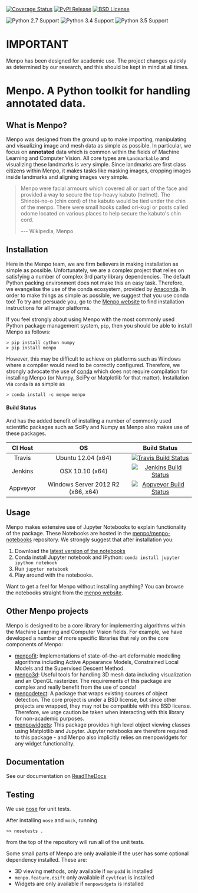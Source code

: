 [![Coverage Status][coveralls_shield]][coveralls]
[![PyPI Release][pypi_shield]][pypi]
[![BSD License][bsd_shield]][bsd]


![Python 2.7 Support][python27]
![Python 3.4 Support][python34]
![Python 3.5 Support][python35]

[coveralls]: https://coveralls.io/r/menpo/menpo
[coveralls_shield]: http://img.shields.io/coveralls/menpo/menpo.svg?style=flat
[pypi]: https://pypi.python.org/pypi/menpo
[pypi_shield]: http://img.shields.io/pypi/v/menpo.svg?style=flat
[bsd]: https://github.com/menpo/menpo/blob/master/LICENSE.txt
[bsd_shield]: http://img.shields.io/badge/License-BSD-green.svg
[python27]: https://img.shields.io/badge/Python-2.7-green.svg
[python34]: https://img.shields.io/badge/Python-3.4-green.svg
[python35]: https://img.shields.io/badge/Python-3.5-green.svg

IMPORTANT
=========
Menpo has been designed for academic use. The project changes quickly as
determined by our research, and this should be kept in mind at all times.

Menpo. A Python toolkit for handling annotated data.
====================================================
What is Menpo?
--------------
Menpo was designed from the ground up to make importing, manipulating and
visualizing image and mesh data as simple as possible. In particular,
we focus on **annotated** data which is common within the fields of Machine
Learning and Computer Vision. All core types are `Landmarkable` and 
visualizing these landmarks is very simple. Since landmarks are first class
citizens within Menpo, it makes tasks like masking images, cropping images
inside landmarks and aligning images very simple.


> Menpo were facial armours which covered all or part of the face and provided 
> a way to secure the top-heavy kabuto (helmet). The Shinobi-no-o (chin cord) 
> of the kabuto would be tied under the chin of the menpo. There were small 
> hooks called ori-kugi or posts called odome located on various places to 
> help secure the kabuto's chin cord.
>
> --- Wikipedia, Menpo

Installation
------------
Here in the Menpo team, we are firm believers in making installation as simple 
as possible. Unfortunately, we are a complex project that relies on satisfying 
a number of complex 3rd party library dependencies. The default Python packing 
environment does not make this an easy task. Therefore, we evangelise the use 
of the conda ecosystem, provided by 
[Anaconda](https://store.continuum.io/cshop/anaconda/). In order to make things 
as simple as possible, we suggest that you use conda too! To try and persuade 
you, go to the [Menpo website](http://www.menpo.io/installation/) to find 
installation instructions for all major platforms.

If you feel strongly about using Menpo with the most commonly used Python
package management system, `pip`, then you should be able to install
Menpo as follows:

```
> pip install cython numpy
> pip install menpo
```

However, this may be difficult to achieve on platforms such as Windows where
a compiler would need to be correctly configured. Therefore, we strongly
advocate the use of [conda](http://conda.pydata.org/docs/) which does
not require compilation for installing Menpo (or Numpy, SciPy or Matplotlib
for that matter). Installation via `conda` is as simple as

```
> conda install -c menpo menpo
```

#### Build Status
And has the added benefit of installing a number of commonly used scientific
packages such as SciPy and Numpy as Menpo also makes use of these packages.

|  CI Host |                 OS                |                      Build Status                     |
|:--------:|:---------------------------------:|:-----------------------------------------------------:|
| Travis   | Ubuntu 12.04 (x64)                | [![Travis Build Status][travis_shield]][travis]       |
| Jenkins  | OSX 10.10 (x64)                   | [![Jenkins Build Status][jenkins_shield]][jenkins]    |
| Appveyor | Windows Server 2012 R2 (x86, x64) | [![Appveyor Build Status][appveyor_shield]][appveyor] |

[travis]: https://travis-ci.org/menpo/menpo
[travis_shield]: http://img.shields.io/travis/menpo/menpo.svg?style=flat
[appveyor]: https://ci.appveyor.com/project/jabooth/menpo
[appveyor_shield]: https://ci.appveyor.com/api/projects/status/github/menpo/menpo?svg=true
[jenkins]: http://jenkins.menpo.org/view/menpo/job/menpo
[jenkins_shield]: http://jenkins.menpo.org/buildStatus/icon?job=menpo

Usage
-----
Menpo makes extensive use of Jupyter Notebooks to explain functionality of the 
package. These Notebooks are hosted in the 
[menpo/menpo-notebooks](https://github.com/menpo/menpo-notebooks) repository. 
We strongly suggest that after installation you:

  1. Download the [latest version of the notebooks][notebooks_gh]
  2. Conda install Jupyter notebook and IPython: `conda install jupyter ipython notebook`
  3. Run `jupyter notebook`
  4. Play around with the notebooks.
  
[notebooks_gh]: https://github.com/menpo/menpo-notebooks/releases

Want to get a feel for Menpo without installing anything? You can browse the 
notebooks straight from the [menpo website](http://www.menpo.io/notebooks.html).

Other Menpo projects
--------------------
Menpo is designed to be a core library for implementing algorithms within
the Machine Learning and Computer Vision fields. For example, we have developed
a number of more specific libraries that rely on the core components of Menpo:

  - [menpofit][mf_gh]: Implementations of state-of-the-art deformable modelling
    algorithms including Active Appearance Models, Constrained Local Models
    and the Supervised Descent Method.
  - [menpo3d][m3d_gh]: Useful tools for handling 3D mesh data including
    visualization and an OpenGL rasterizer. The requirements of this package
    are complex and really benefit from the use of conda!
  - [menpodetect][md_gh]: A package that wraps existing sources of object 
    detection. The core project is under a BSD license, but since other projects 
    are wrapped, they may not be compatible with this BSD license. Therefore, 
    we urge caution be taken when interacting with this library for 
    non-academic purposes.
  - [menpowidgets][mw_gh]: This package provides high level object
    viewing classes using Matplotlib and Jupyter. Jupyter notebooks
    are therefore required to this package - and Menpo also
    implicitly relies on menpowidgets for any widget functionality.
  
[mf_gh]: https://github.com/menpo/menpofit
[m3d_gh]: https://github.com/menpo/menpo3d
[md_gh]: https://github.com/menpo/menpodetect
[mw_gh]: https://github.com/menpo/menpowidgets

Documentation
-------------
See our documentation on [ReadTheDocs](http://menpo.readthedocs.org)

Testing
-------
We use [nose](https://nose.readthedocs.org/en/latest/) for unit tests. 

After installing `nose` and `mock`, running

    >> nosetests .

from the top of the repository will run all of the unit tests.

Some small parts of Menpo are only available if the user has some optional
dependency installed. These are:

- 3D viewing methods, only available if `menpo3d` is installed
- `menpo.feature.dsift` only available if `cyvlfeat` is installed
- Widgets are only available if `menpowidgets` is installed
